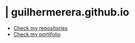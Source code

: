 # | guilhermerera.github.io
- [Check my repositories](https://github.com/guilhermerera?tab=repositories)
- [Check my portifolio](https://rera.dev)
